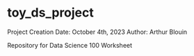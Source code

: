 # toy_ds_project
Project Creation Date: October 4th, 2023
Author: Arthur Blouin

Repository for Data Science 100 Worksheet 


